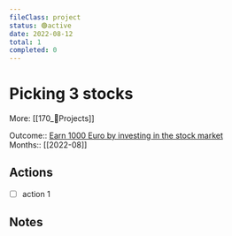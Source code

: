 ```yaml
---
fileClass: project  
status: 🟢active
date: 2022-08-12  
total: 1
completed: 0
---
```


# Picking 3 stocks
More: [[170_💎Projects]]

Outcome:: [Earn 1000 Euro by investing in the stock market](100_Goal_Management/150_🎯Outcomes/Earn%201000%20Euro%20by%20investing%20in%20the%20stock%20market.md)  
Months:: [[2022-08]]  

## Actions
- [ ] action 1

## Notes

